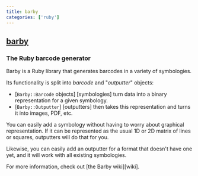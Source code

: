 ```yaml
---
title: barby
categories: ['ruby']
---
```

## [barby](https://github.com/toretore/barby)

### The Ruby barcode generator

Barby is a Ruby library that generates barcodes in a variety of symbologies.

Its functionality is split into _barcode_ and "_outputter_" objects:
  * [`Barby::Barcode` objects] [symbologies] turn data into a binary representation for a given symbology.
  * [`Barby::Outputter`] [outputters] then takes this representation and turns it into images, PDF, etc.

You can easily add a symbology without having to worry about graphical
representation. If it can be represented as the usual 1D or 2D matrix of
lines or squares, outputters will do that for you.

Likewise, you can easily add an outputter for a format that doesn't have one
yet, and it will work with all existing symbologies.

For more information, check out [the Barby wiki][wiki].

